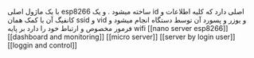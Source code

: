 با یک ماژول اصلی esp8266 ساخته میشود . و یک id  اصلی دارد که کلیه اطلاعات و کانفیگ آن با کمک همان  ssid و vid و یوزر و پسورد آن توسط دستگاه انجام میشود و فرمور مخصوص و ارتباط خود را دارد بر پایه wifi
[[nano server esp8266]]
[[dashboard and monitoring]]
[[micro server]]
[[server by login user]]
[[loggin and control]]
